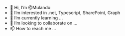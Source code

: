 - 👋 Hi, I’m @Mulando
- 👀 I’m interested in .net, Typescript, SharePoint, Graph
- 🌱 I’m currently learning ...
- 💞️ I’m looking to collaborate on ...
- 📫 How to reach me ...

<!---
Mulando/Mulando is a ✨ special ✨ repository because its `README.md` (this file) appears on your GitHub profile.
You can click the Preview link to take a look at your changes.
--->
